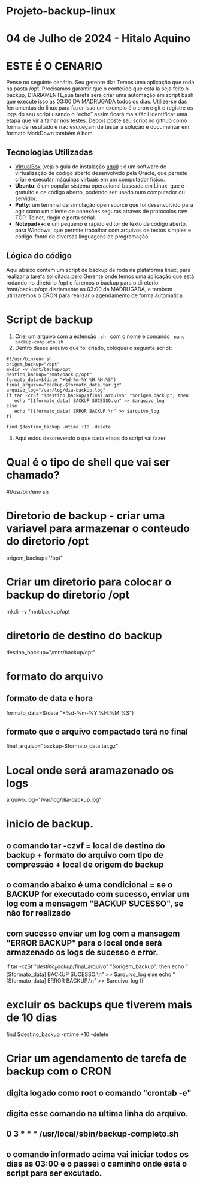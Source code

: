 # Projeto-backup-linux
# 04 de Julho de 2024 - Hitalo Aquino
# ESTE É O CENARIO

Pense no seguinte cenário.
Seu gerente diz: Temos uma aplicação que roda na pasta /opt.
Precisamos garantir que o conteúdo que está la seja feito o backup, DIARIAMENTE,sua tarefa sera criar uma automação em script bash que execute isso as 03:00 DA MADRUGADA todos os dias.
Utilize-se das ferramentas do linux para fazer isso um exemplo é o cron e git e registre os logs do seu script usando o “echo” assim ficará mais fácil identificar uma etapa que vir a falhar nos testes.
Depois poste seu script no github como forma de resultado e nao esqueçam de testar a solução e documentar em formato MarkDown também é bom.

## Tecnologias Utilizadas

- [VirtualBox](https://www.virtualbox.org/) (veja o guia de instalação [aqui](https://www.virtualbox.org/wiki/Downloads)) : é um software de virtualização de código aberto desenvolvido pela Oracle, que permite criar e executar máquinas virtuais em um computador físico.
- **Ubuntu**: é um popular sistema operacional baseado em Linux, que é gratuito e de código aberto, podendo ser usado num computador ou servidor.
- **Putty**: um terminal de simulação open source que foi desenvolvido para agir como um cliente de conexões seguras através de protocolos raw TCP, Telnet, rlogin e porta serial. 
- **Notepad++**: é um pequeno e rápido editor de texto de código aberto, para Windows, que permite trabalhar com arquivos de textos simples e código-fonte de diversas linguagens de programação.

## Lógica do código

Aqui abaixo contem um script de backup de roda na plataforma linux, para realizar a tarefa solicitada pelo Gerente onde temos uma aplicação que 
está rodando no diretório /opt e faremos o backup para o diretorio /mnt/backup/opt diariamente as 03:00 da MADRUGADA, 
e tambem utilizaremos o CRON para realizar o agendamento de forma automatica.

# Script de backup


1. Criei um arquivo com a extensão ```.sh ``` com o nome e comando ``` nano backup-completo.sh```
2. Dentro desse arquivo que foi criado, coloquei o seguinte script:

```
#!/usr/bin/env sh
origem_backup="/opt"
mkdir -v /mnt/backup/opt
destino_backup="/mnt/backup/opt"
formato_data=$(date "+%d-%m-%Y %H:%M:%S")
final_arquivo="backup-$formato_data.tar.gz"
arquivo_log="/var/log/dia-backup.log"
if tar -czSf "$destino_backup/$final_arquivo" "$origem_backup"; then
   echo "[$formato_data] BACKUP SUCESSO.\n" >> $arquivo_log
else
   echo "[$formato_data] ERROR BACKUP.\n" >> $arquivo_log
fi

find $destino_backup -mtime +10 -delete
```

3. Aqui estou descrevendo o que cada etapa do script vai fazer.

# Qual é o tipo de shell que vai ser chamado?
#!/usr/bin/env sh

# Diretorio de backup - criar uma variavel para armazenar o conteudo do diretorio /opt
origem_backup="/opt"

# Criar um diretorio para colocar o backup do diretorio /opt
mkdir -v /mnt/backup/opt

# diretorio de destino do backup
destino_backup="/mnt/backup/opt"

# formato do arquivo
## formato de data e hora
formato_data=$(date "+%d-%m-%Y %H:%M:%S")

## formato que o arquivo compactado terá no final
final_arquivo="backup-$formato_data.tar.gz"

# Local onde será aramazenado os logs
arquivo_log="/var/log/dia-backup.log"

# inicio de backup.
## o comando tar -czvf = local de destino do backup + formato do arquivo com tipo de compressão + local de origem do backup
## o comando abaixo é uma condicional = se o BACKUP for executado com sucesso, enviar um log com a mensagem "BACKUP SUCESSO", se não for realizado
## com sucesso enviar um log com a mansagem "ERROR BACKUP" para o local onde será armazenado os logs de sucesso e error.

if tar -czSf "$destino_backup/$final_arquivo" "$origem_backup"; then
   echo "[$formato_data] BACKUP SUCESSO.\n" >> $arquivo_log
else
   echo "[$formato_data] ERROR BACKUP.\n" >> $arquivo_log
fi

# excluir os backups que tiverem mais de 10 dias
find $destino_backup -mtime +10 -delete

# Criar um agendamento de tarefa de backup com o CRON
## digita logado como root o comando "crontab -e"
## digita esse comando na ultima linha do arquivo.
## 0 3 * * * /usr/local/sbin/backup-completo.sh
## o comando informado acima vai iniciar todos os dias as 03:00 e o passei o caminho onde está o script para ser excutado.






